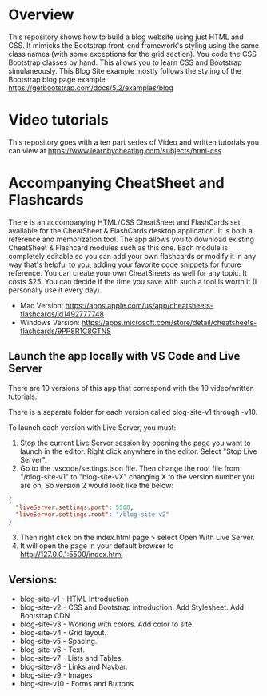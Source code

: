 # Overview
This repository shows how to build a blog website using just HTML and CSS. It mimicks the Bootstrap front-end framework's styling using the same class names (with some exceptions for the grid section). You code the CSS Bootstrap classes by hand. This allows you to learn CSS and Bootstrap simulaneously. This Blog Site example mostly follows the styling of the Bootstrap blog page example https://getbootstrap.com/docs/5.2/examples/blog


# Video tutorials
This repository goes with a ten part series of Video and written tutorials you can view at https://www.learnbycheating.com/subjects/html-css. 


# Accompanying CheatSheet and Flashcards
There is an accompanying  HTML/CSS CheatSheet and FlashCards set available for the CheatSheet & FlashCards desktop application. It is both a reference and memorization tool. The app allows you to download existing CheatSheet & Flashcard modules such as this one. Each module is completely editable so you can add your own flashcards or modify it in any way that's helpful to you, adding your favorite code snippets for future reference. You can create your own CheatSheets as well for any topic. It costs $25. You can decide if the time you save with such a tool is worth it (I personally use it every day).
* Mac Version: https://apps.apple.com/us/app/cheatsheets-flashcards/id1492777748
* Windows Version: https://apps.microsoft.com/store/detail/cheatsheets-flashcards/9PP8R1C8GTNS


## Launch the app locally with VS Code and Live Server
There are 10 versions of this app that correspond with the 10 video/written tutorials.

There is a separate folder for each version called blog-site-v1 through -v10.

To launch each version with Live Server, you must:

1. Stop the current Live Server session by opening the page you want to launch in the editor. Right click anywhere in the editor. Select "Stop Live Server". 
2. Go to the .vscode/settings.json file. Then change the root file from "/blog-site-v1" to "blog-site-vX" changing X to the version number you are on. So version 2 would look like the below: 

``` json
{
  "liveServer.settings.port": 5500,
  "liveServer.settings.root": "/blog-site-v2"
}
```

3. Then right click on the index.html page > select Open With Live Server.
4. It will open the page in your default browser to http://127.0.0.1:5500/index.html


## Versions:
- blog-site-v1 - HTML Introduction
- blog-site-v2 - CSS and Bootstrap introduction. Add Stylesheet. Add Bootstrap CDN
- blog-site-v3 - Working with colors. Add color to site.
- blog-site-v4 - Grid layout.
- blog-site-v5 - Spacing.
- blog-site-v6 - Text.
- blog-site-v7 - Lists and Tables.
- blog-site-v8 - Links and Navbar.
- blog-site-v9 - Images
- blog-site-v10 - Forms and Buttons
